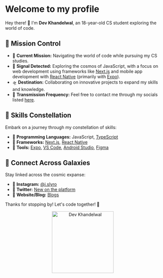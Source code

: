 # Welcome to my profile

Hey there! 👋 I'm **Dev Khandelwal**, an 18-year-old CS student exploring the world of code.

## 🚀 Mission Control

- 🌌 **Current Mission:** Navigating the world of code while pursuing my CS studies.
- 📡 **Signal Detected:** Exploring the cosmos of JavaScript, with a focus on web development using frameworks like [Next.js](https://nextjs.org) and mobile app development with [React Native](https://reactnative.dev) (primarily with [Expo](https://expo.dev)).
- 🛸 **Destination:** Collaborating on innovative projects to expand my skills and knowledge.
- 🌠 **Transmission Frequency:** Feel free to contact me through my socials listed [here](https://slyro-links.vercel.app).
<!--
## 🛰️ Explore the Planets

Let's orbit around some of the celestial projects in my GitHub galaxy:

### 🪐 Music Streaming Site

- 🚀 **Project Name:** [InnerBeat](https://innerbeat.vercel.app)
- 🌟 **Description:** A Next.js powered music streaming site where you can groove to your favorite tunes!

### 🪐 YouTube Clone with Invidious API

- 🚀 **Project Name:** [UTube Web](https://utube-web.vercel.app)
- 🌟 **Description:** A YouTube clone leveraging the @TeamPiped API for video playback. Explore the world of online video with this exciting project!
-->
## 🌌 Skills Constellation

Embark on a journey through my constellation of skills:

- 🌟 **Programming Languages:** JavaScript, [TypeScript](https://www.typescriptlang.org)
- 🌟 **Frameworks:** [Next.js](https://nextjs.org), [React Native](https://reactnative.dev)
- 🌟 **Tools:** [Expo](https://expo.dev), [VS Code](https://code.visualstudio.com), [Android Studio](https://developer.android.com/studio), [Figma](https://figma.com)

## 🌠 Connect Across Galaxies

Stay linked across the cosmic expanse:

- 🌌 **Instagram:** [@i.slyro](https://instagram.com/i.slyro)
- 🌌 **Twitter:** [New on the platform](https://twitter.com/5lyr0)
- 🌌 **Website/Blog:** [Blogs](https://slyro.vercel.app/blog)

Thanks for stopping by! Let's code together! 🚀

<div align="center">
   <img src="https://count.getloli.com/get/@khandelwaldev" alt="Dev Khandelwal" width="200" />
</div>

